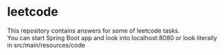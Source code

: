 # leetcode
This repository contains answers for some of leetcode tasks. <br>
You can start Spring Boot app and look into localhost:8080 or look literally in src/main/resources/code
